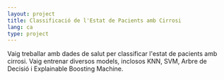 ```yaml
---
layout: project
title: Classificació de l'Estat de Pacients amb Cirrosi
lang: ca
type: project
---
```

Vaig treballar amb dades de salut per classificar l'estat de pacients amb cirrosi. Vaig entrenar diversos models, inclosos KNN, SVM, Arbre de Decisió i Explainable Boosting Machine.
